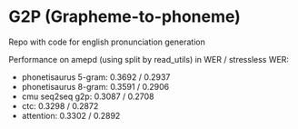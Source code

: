 # G2P (Grapheme-to-phoneme)

Repo with code for english pronunciation generation

Performance on amepd (using split by read_utils) in WER / stressless WER:

* phonetisaurus 5-gram: 0.3692 / 0.2937
* phonetisaurus 8-gram: 0.3591 / 0.2906
* cmu seq2seq g2p: 0.3087 / 0.2708
* ctc:  0.3298 / 0.2872
* attention: 0.3302 / 0.2892
